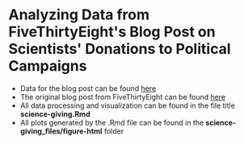 # Analyzing Data from FiveThirtyEight's Blog Post on Scientists' Donations to Political Campaigns

- Data for the blog post can be found [here](https://github.com/fivethirtyeight/data/tree/master/science-giving)
- The original blog post from FiveThirtyEight can be found [here](https://fivethirtyeight.com/features/when-scientists-donate-to-politicians-its-usually-to-democrats/)
- All data processing and visualization can be found in the file title **science-giving.Rmd**
- All plots generated by the .Rmd file can be found in the **science-giving_files/figure-html** folder
